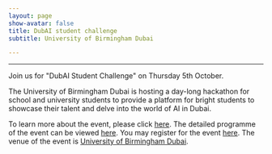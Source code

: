 ```yaml
---
layout: page
show-avatar: false
title: DubAI student challenge
subtitle: University of Birmingham Dubai

---
```


---
Join us for "DubAI Student Challenge" on Thursday 5th October​.

The University of Birmingham Dubai is hosting a day-long hackathon for school and university students to provide a platform for bright students to showcase their talent and delve into the world of AI in Dubai. 

To learn more about the event, please click [here](/dubAI-student-challenge/about).  The detailed programme of the event can be viewed [here](/dubAI-student-challenge/programme). You may register for the event [here](https://app.geckoform.com/public/?_ga=2.88817501.791399154.1696089612-1822552681.1661068657#/modern/21FO00gwrzw9i70024597s5c08).
The venue of the event is [University of Birmingham Dubai](https://g.co/kgs/Cua4qb).


